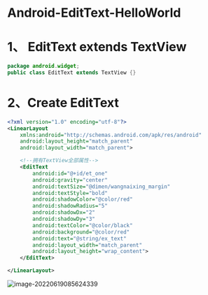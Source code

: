 # Android-EditText-HelloWorld

# 1、 EditText extends TextView

```java
package android.widget;
public class EditText extends TextView {}
```

# 2、Create EditText

```xml
<?xml version="1.0" encoding="utf-8"?>
<LinearLayout
    xmlns:android="http://schemas.android.com/apk/res/android"
    android:layout_height="match_parent"
    android:layout_width="match_parent">

    <!--拥有TextView全部属性-->
    <EditText
        android:id="@+id/et_one"
        android:gravity="center"
        android:textSize="@dimen/wangnaixing_margin"
        android:textStyle="bold"
        android:shadowColor="@color/red"
        android:shadowRadius="5"
        android:shadowDx="2"
        android:shadowDy="3"
        android:textColor="@color/black"
        android:background="@color/red"
        android:text="@string/ex_text"
        android:layout_width="match_parent"
        android:layout_height="wrap_content">
    </EditText>

</LinearLayout>
```

![image-20220619085624339](C:/Users/Administrator.DESKTOP-E0KTJ20/AppData/Roaming/Typora/typora-user-images/image-20220619085624339.png)